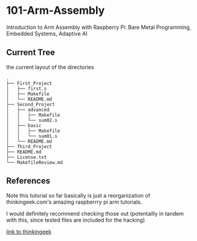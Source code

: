 101-Arm-Assembly
================

Introduction to Arm Assembly with Raspberry Pi:  Bare Metal Programming, Embedded Systems, Adaptive AI



## Current Tree

the current layout of the directories

```
.
├── First_Project
│   ├── first.s
│   ├── Makefile
│   └── README.md
├── Second_Project
│   ├── advanced
│   │   ├── Makefile
│   │   └── sum02.s
│   ├── basic
│   │   ├── Makefile
│   │   └── sum01.s
│   └── README.md
├── Third_Project
├── README.md
├── License.txt
└── MakefileReview.md
```


## References

Note this tutorial so far basically is just a reorganization of thinkingeek.com's amazing raspberrry pi arm tutorials. 

I would definitely recommend checking those out (potentailly in tandem with this, since tested files are included for the hacking)

[link to thinkingeek](http://thinkingeek.com/)
